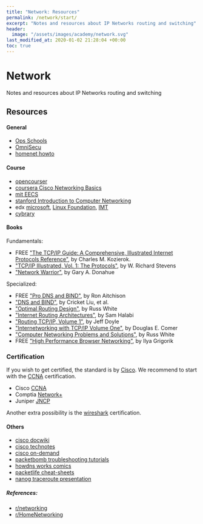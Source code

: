 ```yaml
---
title: "Network: Resources"
permalink: /network/start/
excerpt: "Notes and resources about IP Networks routing and switching"
header:
  image: "/assets/images/academy/network.svg"
last_modified_at: 2020-01-02 21:28:04 +00:00
toc: true
---
```


# Network

Notes and resources about IP Networks routing and switching

## Resources

#### General
* [Ops Schools](https://www.opsschool.org/networking_101.html)
* [OmniSecu](http://www.omnisecu.com/knowledge.php)
* [homenet howto](https://www.homenethowto.com)

#### Course
* [opencourser](https://opencourser.com/)
* [coursera Cisco Networking Basics](https://www.coursera.org/specializations/networking-basics)
* [mit EECS](https://ocw.mit.edu/courses/electrical-engineering-and-computer-science/)
* [stanford Introduction to Computer Networking](https://lagunita.stanford.edu/courses/Engineering/Networking-SP/SelfPaced/about)
* edx [microsoft](https://www.edx.org/course/it-support-networking-essentials-2), [Linux Foundation](https://www.edx.org/course/introduction-to-software-defined-networking-technologies), [IMT](https://www.edx.org/course/digital-networks-essentials-imtx-net01x)
* [cybrary](https://www.cybrary.it/catalog/)

#### Books
Fundamentals:
* FREE ["The TCP/IP Guide: A Comprehensive, Illustrated Internet Protocols Reference"](http://www.tcpipguide.com/free/index.htm), by Charles M. Kozierok.
* ["TCP/IP Illustrated, Vol. 1: The Protocols"](https://www.amazon.com/TCP-Illustrated-Vol-Addison-Wesley-Professional/dp/0201633469), by W. Richard Stevens
* ["Network Warrior"](https://www.amazon.com/Network-Warrior-Everything-Need-Wasnt/dp/1449387861), by Gary A. Donahue

Specialized:
* FREE ["Pro DNS and BIND"](http://www.zytrax.com/books/dns/), by Ron Aitchison
* ["DNS and BIND"](https://www.amazon.com/DNS-BIND-5th-Cricket-Liu/dp/0596100574), by Cricket Liu, et al.
* ["Optimal Routing Design"](https://www.amazon.com/Optimal-Routing-paperback-Networking-Technology/dp/1587142449),
by Russ White
* ["Internet Routing Architectures"](https://www.amazon.com/gp/product/157870233X), by Sam Halabi
* ["Routing TCP/IP, Volume 1"](https://www.amazon.com/gp/product/1587052024), by Jeff Doyle
* ["Internetworking with TCP/IP Volume One"](https://www.amazon.com/Internetworking-TCP-IP-One-6th/dp/013608530X), by Douglas E. Comer
* ["Computer Networking Problems and Solutions"](https://www.amazon.com/Computer-Networking-Problems-Solutions-innovative/dp/1587145049), by Russ White
* FREE ["High Performance Browser Networking"](https://hpbn.co/), by Ilya Grigorik

### Certification

If you wish to get certified, the standard is by [Cisco](http://www.cisco.com/c/en/us/training-events/training-certifications/certifications.html). We recommend to start with the [CCNA](www.cisco.com/go/ccna) certification.

* Cisco [CCNA](www.cisco.com/go/ccna)
* Comptia [Network+](https://certification.comptia.org/certifications/network)
* Juniper [JNCP](https://www.juniper.net/uk/en/training/certification/certification-tracks/ent-routing-switching-track/)

Another extra possibility is the [wireshark](https://www.wiresharktraining.com/certification.html) certification.

#### Others
* [cisco docwiki](http://docwiki.cisco.com/wiki/Category:IOS_Technology_Handbook)
* [cisco technotes](https://www.cisco.com/c/en/us/tech/index.html)
* [cisco on-demand](https://ciscolive.cisco.com/on-demand-library/)
* [packetbomb troubleshooting tutorials](http://packetbomb.com/category/tutorial/)
* [howdns works comics](https://howdns.works)
* [packetlife cheat-sheets](http://packetlife.net/library/cheat-sheets/)
* [nanog traceroute presentation](https://www.nanog.org/meetings/nanog45/presentations/Sunday/RAS_traceroute_N45.pdf)

##### References:
  * [r/networking](https://www.reddit.com/r/networking/wiki/index)
  * [r/HomeNetworking](https://www.reddit.com/r/HomeNetworking/comments/2905p1/networking_for_beginners/)

